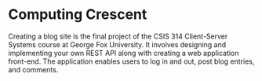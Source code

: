 # Computing Crescent
Creating a blog site is the final project of the CSIS 314 Client-Server Systems course at George Fox University. It involves designing and implementing your own REST API along with creating a web application front-end. The application enables users to log in and out, post blog entries, and comments.
